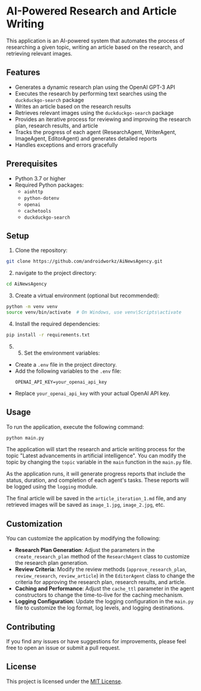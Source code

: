 # AI-Powered Research and Article Writing

This application is an AI-powered system that automates the process of researching a given topic, writing an article based on the research, and retrieving relevant images.

## Features

- Generates a dynamic research plan using the OpenAI GPT-3 API
- Executes the research by performing text searches using the `duckduckgo-search` package
- Writes an article based on the research results
- Retrieves relevant images using the `duckduckgo-search` package
- Provides an iterative process for reviewing and improving the research plan, research results, and article
- Tracks the progress of each agent (ResearchAgent, WriterAgent, ImageAgent, EditorAgent) and generates detailed reports
- Handles exceptions and errors gracefully

## Prerequisites

- Python 3.7 or higher
- Required Python packages:
  - `aiohttp`
  - `python-dotenv`
  - `openai`
  - `cachetools`
  - `duckduckgo-search`

## Setup

1. Clone the repository:

```bash
git clone https://github.com/androidworkz/AiNewsAgency.git
```
2. navigate to the project directory:
```bash
cd AiNewsAgency
```
3. Create a virtual environment (optional but recommended):

```bash
python -m venv venv
source venv/bin/activate  # On Windows, use venv\Scripts\activate
```
4. Install the required dependencies:
```bash
pip install -r requirements.txt
```
5. 5. Set the environment variables:

- Create a `.env` file in the project directory.
- Add the following variables to the `.env` file:
  ```
  OPENAI_API_KEY=your_openai_api_key
  ```
- Replace `your_openai_api_key` with your actual OpenAI API key.

## Usage

To run the application, execute the following command:
```bash
python main.py
```
The application will start the research and article writing process for the topic "Latest advancements in artificial intelligence". You can modify the topic by changing the `topic` variable in the `main` function in the `main.py` file.

As the application runs, it will generate progress reports that include the status, duration, and completion of each agent's tasks. These reports will be logged using the `logging` module.

The final article will be saved in the `article_iteration_1.md` file, and any retrieved images will be saved as `image_1.jpg`, `image_2.jpg`, etc.

## Customization

You can customize the application by modifying the following:

- **Research Plan Generation**: Adjust the parameters in the `create_research_plan` method of the `ResearchAgent` class to customize the research plan generation.
- **Review Criteria**: Modify the review methods (`approve_research_plan`, `review_research`, `review_article`) in the `EditorAgent` class to change the criteria for approving the research plan, research results, and article.
- **Caching and Performance**: Adjust the `cache_ttl` parameter in the agent constructors to change the time-to-live for the caching mechanism.
- **Logging Configuration**: Update the logging configuration in the `main.py` file to customize the log format, log levels, and logging destinations.

## Contributing

If you find any issues or have suggestions for improvements, please feel free to open an issue or submit a pull request.

## License

This project is licensed under the [MIT License](LICENSE).
